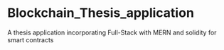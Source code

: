 # Blockchain_Thesis_application
A thesis application incorporating Full-Stack with MERN and solidity for smart contracts
